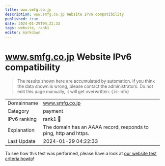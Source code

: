 ```yaml
---
title: www.smfg.co.jp
description: www.smfg.co.jp Website IPv6 compatibility
published: true
date: 2024-01-29T04:22:33
tags: website, rank1
editor: markdown
---
```


# www.smfg.co.jp Website IPv6 compatibility

> The results shown here are accumulated by automation. If you think the data shown is wrong, please contact the administrators. 
> Do not edit this page manually, it will get overwritten.
{.is-info}


|   |   |
| - | - |
| Domainname | www.smfg.co.jp
| Category | payment |
| IPv6 ranking | rank1 :1st_place_medal: |
| Explanation | The domain has an AAAA record, responds to ping, http and https. |
| Last Update | 2024-01-29 04:22:33 |

To see how this test was performed, please have a look at [our website test criteria howto](/howto/testcriteria/website)!

